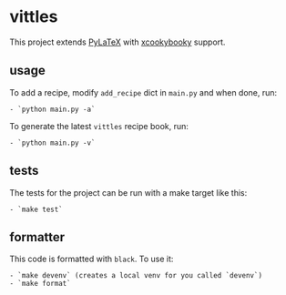# vittles

This project extends [PyLaTeX](https://github.com/JelteF/PyLaTeX) with [xcookybooky](https://github.com/SvenHarder/xcookybooky) support.

## usage

To add a recipe, modify `add_recipe` dict in `main.py` and when done, run:

    - `python main.py -a`

To generate the latest `vittles` recipe book, run:

    - `python main.py -v`

## tests

The tests for the project can be run with a make target like this:

    - `make test`

## formatter

This code is formatted with `black`. To use it:

    - `make devenv` (creates a local venv for you called `devenv`)
    - `make format`
 

